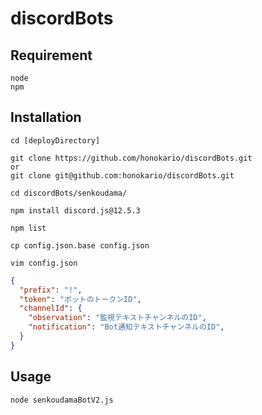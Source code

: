 # discordBots

## Requirement
```
node
npm
```

## Installation

```
cd [deployDirectory]
```
```
git clone https://github.com/honokario/discordBots.git
or
git clone git@github.com:honokario/discordBots.git
```
```
cd discordBots/senkoudama/
```
```
npm install discord.js@12.5.3
```
```
npm list
```
```
cp config.json.base config.json
```
```
vim config.json
```
``` json:config.json
{
  "prefix": "!",
  "token": "ボットのトークンID",
  "channelId": {
    "observation": "監視テキストチャンネルのID",
    "notification": "Bot通知テキストチャンネルのID",
  }
}
```

## Usage
```
node senkoudamaBotV2.js
```

